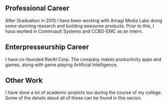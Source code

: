 ## Professional Career
After Graduation in 2015 I have been working with Amagi Media Labs doing some stunning research and building awesome products. Prior to this, I hava worked in Commvault Systems and CCBD-EMC as an intern.

## Enterpresseurship Career
I have co-founded RecAI Corp. The company makes productivity apps and games, along with game playing Artificial Intelligence. 

## Other Work
I have done a lot of academic projects too during the course of my college. Some of the details about all of these can be found in this secion.
